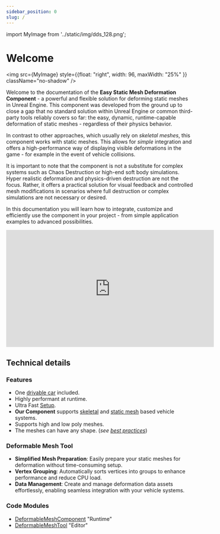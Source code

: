 ```yaml
---
sidebar_position: 0
slug: /
---
```


import MyImage from '../static/img/dds_128.png';

# Welcome

<img src={MyImage} style={{float: "right", width: 96, maxWidth: "25%" }} className="no-shadow" />

Welcome to the documentation of the **Easy Static Mesh Deformation Component** - a powerful and flexible solution for deforming static meshes in Unreal Engine. This component was developed from the ground up to close a gap that no standard solution within Unreal Engine or common third-party tools reliably covers so far: the easy, dynamic, runtime-capable deformation of static meshes - regardless of their physics behavior.

In contrast to other approaches, which usually rely on *skeletal meshes*, this component works with static meshes. This allows for *simple* integration and offers a high-performance way of displaying visible deformations in the game - for example in the event of vehicle collisions.

It is important to note that the component is not a substitute for complex systems such as Chaos Destruction or high-end soft body simulations. Hyper realistic deformation and physics-driven destruction are not the focus. Rather, it offers a practical solution for visual feedback and controlled mesh modifications in scenarios where full destruction or complex simulations are not necessary or desired.

In this documentation you will learn how to integrate, customize and efficiently use the component in your project - from simple application examples to advanced possibilities.

<iframe width="560" height="315" src="https://www.youtube.com/embed/3C0cIqPouwc?si=tifKbtpi96sNwZIH" title="YouTube video player" frameBorder="0" allow="accelerometer; autoplay; clipboard-write; encrypted-media; gyroscope; picture-in-picture; web-share" referrerPolicy="strict-origin-when-cross-origin" allowFullScreen></iframe>

## Technical details

### Features
- One [drivable car](./installation/example.md) included.
- Highly performant at runtime.
- Ultra Fast [Setup](./guides/mesh-component/setup.md).
- **Our Component** supports [skeletal](./advanced-guides/vehicles/chaos-vehicle.md) and [static mesh](./advanced-guides/vehicles/advanced-vehicle-system.md) based vehicle systems.
- Supports high and low poly meshes.
- The meshes can have any shape. (*see [best practices](./guides/mesh-asset/staticmesh.md)*)

### Deformable Mesh Tool
- **Simplified Mesh Preparation**: Easily prepare your static meshes for deformation without time-consuming setup.
- **Vertex Grouping**: Automatically sorts vertices into groups to enhance performance and reduce CPU load.
- **Data Management**: Create and manage deformation data assets effortlessly, enabling seamless integration with your vehicle systems.

### Code Modules
- [DeformableMeshComponent](./guides/mesh-component/overview.md) "Runtime"
- [DeformableMeshTool](./guides/mesh-tool/overview.md) "Editor"